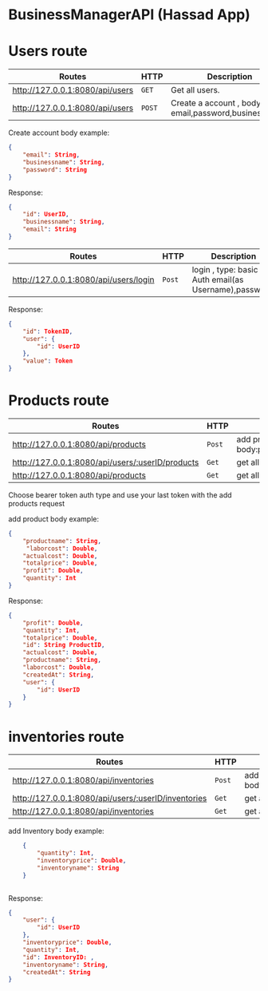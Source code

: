 # BusinessManagerAPI (Hassad App)



# Users route
Routes | HTTP | Description
--- | --- | ---
http://127.0.0.1:8080/api/users | `GET` | Get all users.
http://127.0.0.1:8080/api/users | `POST` | Create a account , body : email,password,businessname.
 
Create account body example:

```json
{
    "email": String,
    "businessname": String,
    "password": String
}
```
Response:
```json
{
    "id": UserID,
    "businessname": String,
    "email": String
}
```

Routes | HTTP | Description
--- | --- | ---
http://127.0.0.1:8080/api/users/login | `Post` | login , type: basic Auth email(as Username),password.

Response:
```json
{
    "id": TokenID,
    "user": {
        "id": UserID
    },
    "value": Token
}
```


# Products route
Routes | HTTP | Description
--- | --- | ---
http://127.0.0.1:8080/api/products | `Post` | add products , type: Bearer token , body:productname,laborcost,actualcost,totalprice,profit,quantity
http://127.0.0.1:8080/api/users/:userID/products |`Get` | get all products for one user
http://127.0.0.1:8080/api/products  |`Get` | get all products for all users

Choose bearer token auth type and use your last token with the add products request

add product body example:
```json
{
    "productname": String,
     "laborcost": Double,
    "actualcost": Double,
    "totalprice": Double,
    "profit": Double,
    "quantity": Int
}
```
Response:
```json
{
    "profit": Double,
    "quantity": Int,
    "totalprice": Double,
    "id": String ProductID,
    "actualcost": Double,
    "productname": String,
    "laborcost": Double,
    "createdAt": String,
    "user": {
        "id": UserID
    }
}
```

# inventories route

Routes | HTTP | Description
--- | --- | ---
http://127.0.0.1:8080/api/inventories | `Post` | add inventories , type: Bearer token , body:inventoryname,inventoryprice,quantity.
http://127.0.0.1:8080/api/users/:userID/inventories |`Get` | get all inventories for one user
http://127.0.0.1:8080/api/inventories  |`Get` | get all inventories for all users

add Inventory body example:
```json
    {
        "quantity": Int,
        "inventoryprice": Double,
        "inventoryname": String
    }     
    
```
Response:
```json
{
    "user": {
        "id": UserID
    },
    "inventoryprice": Double,
    "quantity": Int,
    "id": InventoryID: ,
    "inventoryname": String,
    "createdAt": String
}
```


